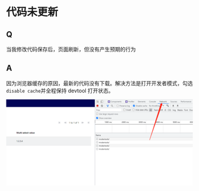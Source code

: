 # 代码未更新

## Q

当我修改代码保存后，页面刷新，但没有产生预期的行为

## A

因为浏览器缓存的原因，最新的代码没有下载。解决方法是打开开发者模式，勾选`disable cache`并全程保持 devtool 打开状态。

![](./img/6.png)
